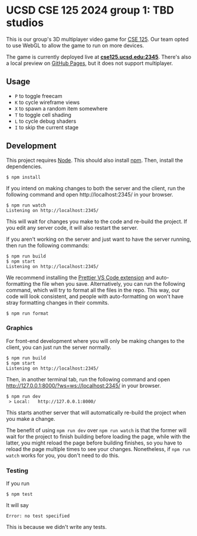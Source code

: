 # UCSD CSE 125 2024 group 1: TBD studios

This is our group's 3D multiplayer video game for [CSE 125](https://cse125.ucsd.edu/). Our team opted to use WebGL to allow the game to run on more devices.

The game is currently deployed live at **[cse125.ucsd.edu:2345](http://cse125.ucsd.edu:2345/)**. There's also a local preview on [GitHub Pages](https://ucsd-cse125-sp24.github.io/group1/), but it does not support multiplayer.

## Usage

- `P` to toggle freecam
- `K` to cycle wireframe views
- `X` to spawn a random item somewhere
- `T` to toggle cell shading
- `L` to cycle debug shaders
- `I` to skip the current stage

## Development

This project requires [Node](https://nodejs.org/). This should also install [npm](https://www.npmjs.com/). Then, install the dependencies.

```shell
$ npm install
```

If you intend on making changes to both the server and the client, run the following command and open http://localhost:2345/ in your browser.

```shell
$ npm run watch
Listening on http://localhost:2345/
```

This will wait for changes you make to the code and re-build the project. If you edit any server code, it will also restart the server.

If you aren't working on the server and just want to have the server running, then run the following commands:

```shell
$ npm run build
$ npm start
Listening on http://localhost:2345/
```

We recommend installing the [Prettier VS Code extension](https://marketplace.visualstudio.com/items?itemName=esbenp.prettier-vscode) and auto-formatting the file when you save. Alternatively, you can run the following command, which will try to format all the files in the repo. This way, our code will look consistent, and people with auto-formatting on won't have stray formatting changes in their commits.

```shell
$ npm run format
```

### Graphics

For front-end development where you will only be making changes to the client, you can just run the server normally.

```shell
$ npm run build
$ npm start
Listening on http://localhost:2345/
```

Then, in another terminal tab, run the following command and open http://127.0.0.1:8000/?ws=ws://localhost:2345/ in your browser.

```shell
$ npm run dev
 > Local:   http://127.0.0.1:8000/
```

This starts another server that will automatically re-build the project when you make a change.

The benefit of using `npm run dev` over `npm run watch` is that the former will wait for the project to finish building before loading the page, while with the latter, you might reload the page before building finishes, so you have to reload the page multiple times to see your changes. Nonetheless, if `npm run watch` works for you, you don't need to do this.

### Testing

If you run

```shell
$ npm test
```

It will say

```
Error: no test specified
```

This is because we didn't write any tests.
